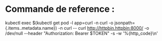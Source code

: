 # Commande de reference : 

kubectl exec $(kubectl get pod -l app=curl -n curl -o jsonpath={.items..metadata.name}) -n curl -- curl http://httpbin.httpbin:8000/ -o /dev/null --header "Authorization: Bearer $TOKEN" -s -w '%{http_code}\n'


